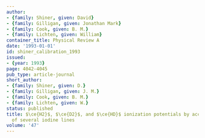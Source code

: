 ```yaml
---
author:
- {family: Shiner, given: David}
- {family: Gilligan, given: Jonathan Mark}
- {family: Cook, given: B. M.}
- {family: Lichten, given: William}
container_title: Physical Review A
date: '1993-01-01'
id: shiner_calibration_1993
issued:
- {year: 1993}
page: 4042-4045
pub_type: article-journal
short_author:
- {family: Shiner, given: D.}
- {family: Gilligan, given: J. M.}
- {family: Cook, given: B. M.}
- {family: Lichten, given: W.}
status: published
title: $\ce{H2}$, $\ce{D2}$, and $\ce{HD}$ ionization potentials by accurate calibration
  of several iodine lines
volume: '47'
---
```

